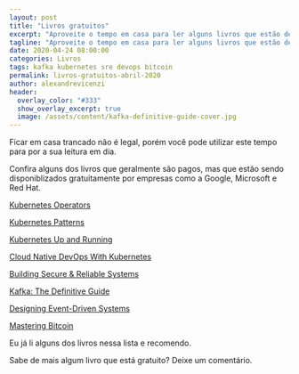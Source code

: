 ```yaml
---
layout: post
title: "Livros gratuitos"
excerpt: "Aproveite o tempo em casa para ler alguns livros que estão de graça."
tagline: "Aproveite o tempo em casa para ler alguns livros que estão de graça"
date: 2020-04-24 08:00:00
categories: Livros
tags: kafka kubernetes sre devops bitcoin
permalink: livros-gratuitos-abril-2020
author: alexandrevicenzi
header:
  overlay_color: "#333"
  show_overlay_excerpt: true
  image: /assets/content/kafka-definitive-guide-cover.jpg
---
```


Ficar em casa trancado não é legal, porém você pode utilizar este tempo para por a sua leitura em dia.

Confira alguns dos livros que geralmente são pagos, mas que estão sendo disponiblizados gratuitamente por empresas como a Google, Microsoft e Red Hat.

[Kubernetes Operators](https://www.redhat.com/cms/managed-files/cl-oreilly-kubernetes-operators-ebook-f21452-202001-en_2.pdf)

[Kubernetes Patterns](https://www.redhat.com/cms/managed-files/cm-oreilly-kubernetes-patterns-ebook-f19824-201910-en.pdf)

[Kubernetes Up and Running](https://azure.microsoft.com/en-us/resources/kubernetes-up-and-running/)

[Cloud Native DevOps With Kubernetes](https://www.nginx.com/resources/library/cloud-native-devops-with-kubernetes/)

[Building Secure & Reliable Systems](https://landing.google.com/sre/resources/foundationsandprinciples/srs-book/)

[Kafka: The Definitive Guide](https://www.confluent.io/resources/kafka-the-definitive-guide/)

[Designing Event-Driven Systems](https://www.confluent.io/designing-event-driven-systems/)

[Mastering Bitcoin](https://bitcoinbook.info/wp-content/translations/pt_BR/book.pdf)

Eu já li alguns dos livros nessa lista e recomendo.

Sabe de mais algum livro que está gratuito? Deixe um comentário.
